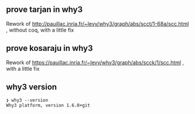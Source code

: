 ## prove tarjan in why3

Rework of http://pauillac.inria.fr/~levy/why3/graph/abs/scct/1-68a/scc.html , without coq, with a little fix


## prove kosaraju in why3

Rework of https://pauillac.inria.fr/~levy/why3/graph/abs/scck/1/scc.html , 
with a little fix

## why3 version
```
❯ why3 --version
Why3 platform, version 1.6.0+git
```

